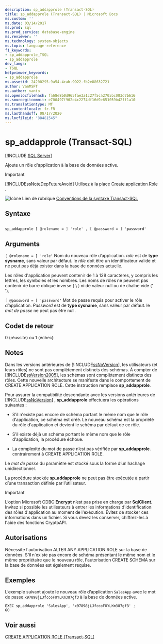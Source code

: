 ```yaml
---
description: sp_addapprole (Transact-SQL)
title: sp_addapprole (Transact-SQL) | Microsoft Docs
ms.custom: ''
ms.date: 03/14/2017
ms.prod: sql
ms.prod_service: database-engine
ms.reviewer: ''
ms.technology: system-objects
ms.topic: language-reference
f1_keywords:
- sp_addapprole_TSQL
- sp_addapprole
dev_langs:
- TSQL
helpviewer_keywords:
- sp_addapprole
ms.assetid: 24200295-9a54-4cab-9922-fb2e88632721
author: VanMSFT
ms.author: vanto
ms.openlocfilehash: fa68e8b0d965fae3a1c27f5ca2705bc003d7b616
ms.sourcegitcommit: e700497f962e4c2274df16d9e651059b42ff1a10
ms.translationtype: MT
ms.contentlocale: fr-FR
ms.lasthandoff: 08/17/2020
ms.locfileid: "88481545"
---
```

# <a name="sp_addapprole-transact-sql"></a>sp_addapprole (Transact-SQL)
[!INCLUDE [SQL Server](../../includes/applies-to-version/sqlserver.md)]

  Ajoute un rôle d'application à la base de données active.  
  
> [!IMPORTANT]  
>  [!INCLUDE[ssNoteDepFutureAvoid](../../includes/ssnotedepfutureavoid-md.md)] Utilisez à la place [Create application Role](../../t-sql/statements/create-application-role-transact-sql.md) .  
  
 ![Icône Lien de rubrique](../../database-engine/configure-windows/media/topic-link.gif "Icône du lien de rubrique") [Conventions de la syntaxe Transact-SQL](../../t-sql/language-elements/transact-sql-syntax-conventions-transact-sql.md)  
  
## <a name="syntax"></a>Syntaxe  
  
```  
  
sp_addapprole [ @rolename = ] 'role' , [ @password = ] 'password'  
```  
  
## <a name="arguments"></a>Arguments  
`[ @rolename = ] 'role'` Nom du nouveau rôle d’application. *role* est de **type sysname**, sans valeur par défaut. le *rôle* doit être un identificateur valide et ne peut pas déjà exister dans la base de données actuelle.  
  
 Les rôles d'application peuvent contenir de 1 à 128 caractères, y compris les lettres, les symboles et les nombres. Les noms de rôles ne peuvent pas contenir de barre oblique inverse ( \\ ) ni de valeur null ou de chaîne vide (' ').  
  
`[ @password = ] 'password'` Mot de passe requis pour activer le rôle d’application. *Password* est de **type sysname**, sans valeur par défaut. le *mot de passe* ne peut pas être null.  
  
## <a name="return-code-values"></a>Codet de retour  
 0 (réussite) ou 1 (échec)  
  
## <a name="remarks"></a>Notes  
 Dans les versions antérieures de [!INCLUDE[ssNoVersion](../../includes/ssnoversion-md.md)], les utilisateurs (et leurs rôles) ne sont pas complètement distincts des schémas. À compter de [!INCLUDE[ssVersion2005](../../includes/ssversion2005-md.md)], les schémas sont complètement distincts des rôles. Cette nouvelle architecture se manifeste dans le comportement de CREATE APPLICATION ROLE. Cette instruction remplace **sp_addapprole**.  
  
 Pour assurer la compatibilité descendante avec les versions antérieures de [!INCLUDE[ssNoVersion](../../includes/ssnoversion-md.md)] , **sp_addapprole** effectuera les opérations suivantes :  
  
-   S'il n'existe pas encore de schéma portant le même nom que le rôle d'application, ce schéma est créé. Le nouveau schéma est la propriété du rôle d'application et devient le schéma par défaut de ce rôle.  
  
-   S'il existe déjà un schéma portant le même nom que le rôle d'application, la procédure échoue.  
  
-   La complexité du mot de passe n’est pas vérifiée par **sp_addapprole**. contrairement à CREATE APPLICATION ROLE.  
  
 Le *mot de passe* du paramètre est stocké sous la forme d’un hachage unidirectionnel.  
  
 La procédure stockée **sp_addapprole** ne peut pas être exécutée à partir d’une transaction définie par l’utilisateur.  
  
> [!IMPORTANT]  
>  L’option Microsoft ODBC **Encrypt** n’est pas prise en charge par **SqlClient**. Invitez si possible les utilisateurs à entrer les informations d'identification des rôles d'application au moment de l'exécution. Évitez de stocker ces informations dans un fichier. Si vous devez les conserver, chiffrez-les à l'aide des fonctions CryptoAPI.  
  
## <a name="permissions"></a>Autorisations  
 Nécessite l'autorisation ALTER ANY APPLICATION ROLE sur la base de données. S'il n'existe pas encore de schéma présentant le même nom et le même propriétaire que le nouveau rôle, l'autorisation CREATE SCHEMA sur la base de données est également requise.  
  
## <a name="examples"></a>Exemples  
 L’exemple suivant ajoute le nouveau rôle d’application `SalesApp` avec le mot de passe `x97898jLJfcooFUYLKm387gf3` à la base de données active.  
  
```  
EXEC sp_addapprole 'SalesApp', 'x97898jLJfcooFUYLKm387gf3' ;  
GO  
```  
  
## <a name="see-also"></a>Voir aussi  
 [CREATE APPLICATION ROLE &#40;Transact-SQL&#41;](../../t-sql/statements/create-application-role-transact-sql.md)  
  
  
